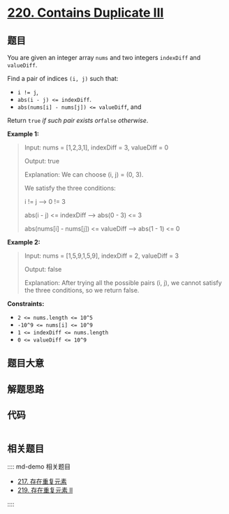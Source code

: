 # [220. Contains Duplicate III](https://leetcode.com/problems/contains-duplicate-iii/)

## 题目

You are given an integer array `nums` and two integers `indexDiff` and
`valueDiff`.

Find a pair of indices `(i, j)` such that:

- `i != j`,
- `abs(i - j) <= indexDiff`.
- `abs(nums[i] - nums[j]) <= valueDiff`, and

Return `true` _if such pair exists or_`false` _otherwise_.

**Example 1:**

> Input: nums = [1,2,3,1], indexDiff = 3, valueDiff = 0
>
> Output: true
>
> Explanation: We can choose (i, j) = (0, 3).
>
> We satisfy the three conditions:
>
> i != j --> 0 != 3
>
> abs(i - j) <= indexDiff --> abs(0 - 3) <= 3
>
> abs(nums[i] - nums[j]) <= valueDiff --> abs(1 - 1) <= 0

**Example 2:**

> Input: nums = [1,5,9,1,5,9], indexDiff = 2, valueDiff = 3
>
> Output: false
>
> Explanation: After trying all the possible pairs (i, j), we cannot satisfy the three conditions, so we return false.

**Constraints:**

- `2 <= nums.length <= 10^5`
- `-10^9 <= nums[i] <= 10^9`
- `1 <= indexDiff <= nums.length`
- `0 <= valueDiff <= 10^9`

## 题目大意

## 解题思路

## 代码

```javascript

```

## 相关题目

:::: md-demo 相关题目

- [217. 存在重复元素](./0217.md)
- [219. 存在重复元素 II](./0219.md)

::::
